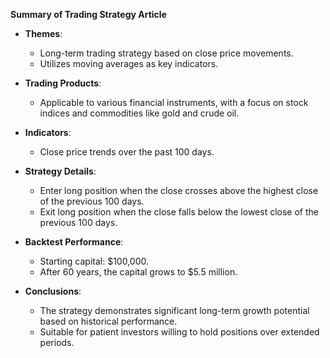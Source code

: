 **Summary of Trading Strategy Article**

- **Themes**: 
  - Long-term trading strategy based on close price movements.
  - Utilizes moving averages as key indicators.

- **Trading Products**: 
  - Applicable to various financial instruments, with a focus on stock indices and commodities like gold and crude oil.

- **Indicators**:
  - Close price trends over the past 100 days.

- **Strategy Details**:
  - Enter long position when the close crosses above the highest close of the previous 100 days.
  - Exit long position when the close falls below the lowest close of the previous 100 days.

- **Backtest Performance**:
  - Starting capital: $100,000.
  - After 60 years, the capital grows to $5.5 million.

- **Conclusions**:
  - The strategy demonstrates significant long-term growth potential based on historical performance.
  - Suitable for patient investors willing to hold positions over extended periods.

